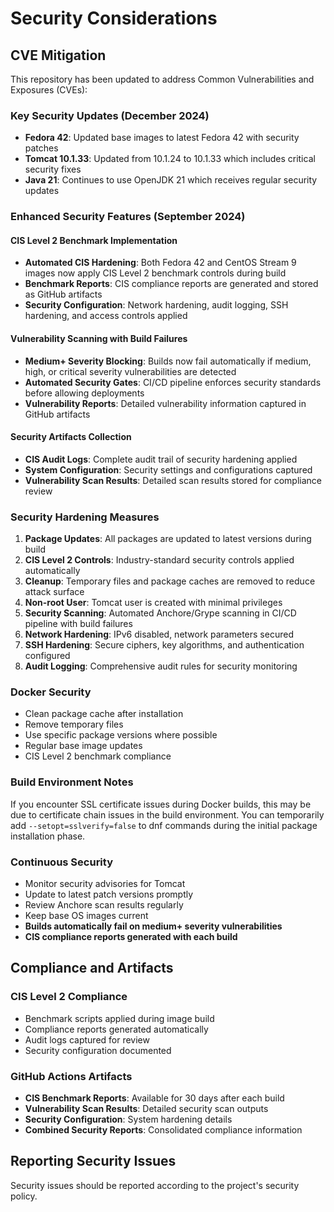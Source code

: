 # Security Considerations

## CVE Mitigation

This repository has been updated to address Common Vulnerabilities and Exposures (CVEs):

### Key Security Updates (December 2024)
- **Fedora 42**: Updated base images to latest Fedora 42 with security patches
- **Tomcat 10.1.33**: Updated from 10.1.24 to 10.1.33 which includes critical security fixes
- **Java 21**: Continues to use OpenJDK 21 which receives regular security updates

### Enhanced Security Features (September 2024)

#### CIS Level 2 Benchmark Implementation
- **Automated CIS Hardening**: Both Fedora 42 and CentOS Stream 9 images now apply CIS Level 2 benchmark controls during build
- **Benchmark Reports**: CIS compliance reports are generated and stored as GitHub artifacts
- **Security Configuration**: Network hardening, audit logging, SSH hardening, and access controls applied

#### Vulnerability Scanning with Build Failures
- **Medium+ Severity Blocking**: Builds now fail automatically if medium, high, or critical severity vulnerabilities are detected
- **Automated Security Gates**: CI/CD pipeline enforces security standards before allowing deployments
- **Vulnerability Reports**: Detailed vulnerability information captured in GitHub artifacts

#### Security Artifacts Collection
- **CIS Audit Logs**: Complete audit trail of security hardening applied
- **System Configuration**: Security settings and configurations captured
- **Vulnerability Scan Results**: Detailed scan results stored for compliance review

### Security Hardening Measures

1. **Package Updates**: All packages are updated to latest versions during build
2. **CIS Level 2 Controls**: Industry-standard security controls applied automatically
3. **Cleanup**: Temporary files and package caches are removed to reduce attack surface
4. **Non-root User**: Tomcat user is created with minimal privileges
5. **Security Scanning**: Automated Anchore/Grype scanning in CI/CD pipeline with build failures
6. **Network Hardening**: IPv6 disabled, network parameters secured
7. **SSH Hardening**: Secure ciphers, key algorithms, and authentication configured
8. **Audit Logging**: Comprehensive audit rules for security monitoring

### Docker Security

- Clean package cache after installation
- Remove temporary files
- Use specific package versions where possible
- Regular base image updates
- CIS Level 2 benchmark compliance

### Build Environment Notes

If you encounter SSL certificate issues during Docker builds, this may be due to certificate chain issues in the build environment. You can temporarily add `--setopt=sslverify=false` to dnf commands during the initial package installation phase.

### Continuous Security

- Monitor security advisories for Tomcat
- Update to latest patch versions promptly
- Review Anchore scan results regularly
- Keep base OS images current
- **Builds automatically fail on medium+ severity vulnerabilities**
- **CIS compliance reports generated with each build**

## Compliance and Artifacts

### CIS Level 2 Compliance
- Benchmark scripts applied during image build
- Compliance reports generated automatically
- Audit logs captured for review
- Security configuration documented

### GitHub Actions Artifacts
- **CIS Benchmark Reports**: Available for 30 days after each build
- **Vulnerability Scan Results**: Detailed security scan outputs
- **Security Configuration**: System hardening details
- **Combined Security Reports**: Consolidated compliance information

## Reporting Security Issues

Security issues should be reported according to the project's security policy.